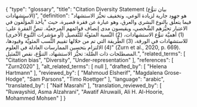 {
    "type": "glossary",
    "title": "Citation Diversity Statement (بيان تنوُّع الاستشهادات)",
    "definition": "هو جهود جارية لزيادة الوعي، وتخفيف تحيُّز الاستشهاد فيما يتعلَّق بالنوع البشري والعرق، وهو عبارة عن فقرة قصيرة، حيث \"يأخذ المؤلِّفون في الاعتبار تحيُّزهم الشَّخصي، ويقيسون مدى إنصاف قوائمهم المرجعيَّة. تنصُّ الفقرة على: (1) أهميَّة تنوُّع الاستشهادات، (2) النِّسبة المئويَّة للتَّفصيل (أو مؤشرات التَّنوع الأخرى) للاستشهادات في الورقة، (3) الطَّريقة التي تم من خلالها تقييم النِّسب المئويَّة وقيودها،(4) الالتزام بتحسين الممارسات العادلة في العلوم\" (Zurn et al., 2020, p. 669). المصطلحات ذات الصِّلة: تحيُّز الاستشهاد، التنوُّع،  نقص التَّمثيل.",
    "related_terms": [
        "Citation bias",
        "Diversity",
        "Under-representation"
    ],
    "references": [
        "Zurn2020"
    ],
    "alt_related_terms": [
        null
    ],
    "drafted_by": [
        "Helena Hartmann"
    ],
    "reviewed_by": [
        "Mahmoud Elsherif",
        "Magdalena Grose-Hodge",
        "Sam Parsons",
        "Timo Roettger"
    ],
    "language": "arabic",
    "translated_by": [
        "Naif Masrahi"
    ],
    "translation_reviewed_by": [
        "Ruwayshid, Asma Alzahrani",
        "Awatif Alruwaili, Ali H. Al-Hoorie, Mohammed Mohsen"
    ]
}